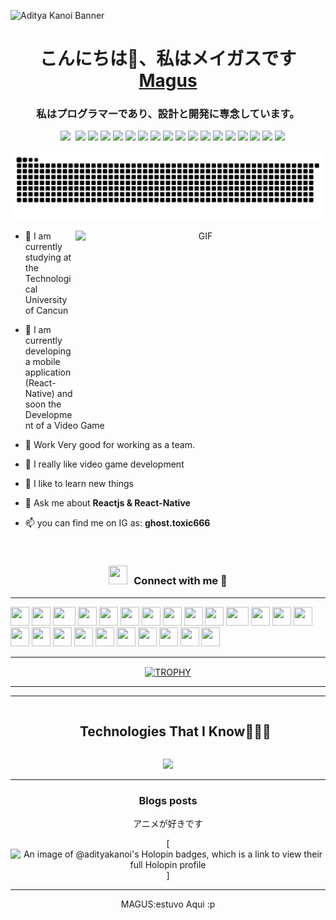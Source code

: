![Aditya Kanoi Banner](https://www.animenexus.net/wp-content/uploads/2014/08/Hatsune-Miku-Aqua-Eyes-7_www.FullHDWpp.com_.jpg)

<h1 align="center">こんにちは👋、私はメイガスです<a href="https://100rabhcsmc.github.io/Me.io/" target="blank">
Magus</a></h1>
<h3 align="center">私はプログラマーであり、設計と開発に専念しています。</h3>

<div align=center>
 <a href="" target="_blank"><img src="https://img.shields.io/badge/Battle.net-000?style=for-the-badge&logo=battle.net&logoColor=148EFF" alt="" /></a>
<a href="!" target="_blank"><img alt="" src="https://img.shields.io/badge/Epic%20Games-313131?style=for-the-badge&logo=Epic%20Games&logoColor=white" /></a>
<a href="" target="_blank"><img src="https://img.shields.io/badge/PlayStation-003791?style=for-the-badge&logo=playstation&logoColor=white" alt="" /></a>
<a href="" target="_blank"><img src="https://img.shields.io/badge/Riot_Games-D32936?style=for-the-badge&logo=riot-games&logoColor=white" alt="" /></a>
<a href="" target="_blank"><img  src="https://img.shields.io/badge/Xbox-107C10?style=for-the-badge&logo=xbox&logoColor=white" /></a>
<a href="" target="_blank"><img src="https://img.shields.io/badge/MariaDB-003545?style=for-the-badge&logo=mariadb&logoColor=white" alt="" /></a>
<a href="" target="_blank"><img src="https://img.shields.io/badge/MongoDB-4EA94B?style=for-the-badge&logo=mongodb&logoColor=white"  /></a>
<a href="" target="_blank"><img src="https://img.shields.io/badge/MySQL-005C84?style=for-the-badge&logo=mysql&logoColor=white"/></a>
<a href="" target="_blank"><img src="https://img.shields.io/badge/Microsoft%20SQL%20Server-CC2927?style=for-the-badge&logo=microsoft%20sql%20server&logoColor=white"/></a>
<a target="_blank"><img src="https://img.shields.io/badge/Visual_Studio-5C2D91?style=for-the-badge&logo=visual%20studio&logoColor=white"/></a>
<a target="_blank"><img src="https://img.shields.io/badge/Visual_Studio_Code-0078D4?style=for-the-badge&logo=visual%20studio%20code&logoColor=whitee"/></a>
<a target="_blank"><img src="https://img.shields.io/badge/Miro-050038?style=for-the-badge&logo=Miro&logoColor=white"/></a>
<a target="_blank"><img src="https://img.shields.io/badge/powershell-5391FE?style=for-the-badge&logo=powershell&logoColor=white"/></a>
<a target="_blank"><img src="https://img.shields.io/badge/Opera-FF1B2D?style=for-the-badge&logo=Opera&logoColor=white"/></a>
<a target="_blank"><img src="https://img.shields.io/badge/Trello-0052CC?style=for-the-badge&logo=trello&logoColor=white"/></a>
<a target="_blank"><img src="https://img.shields.io/badge/Prisma-3982CE?style=for-the-badge&logo=Prisma&logoColor=white"/></a>
<a target="_blank"><img src="https://img.shields.io/badge/Arduino-00979D?style=for-the-badge&logo=Arduino&logoColor=white"/></a>
<a target="_blank"><img src="https://img.shields.io/badge/GIT-E44C30?style=for-the-badge&logo=git&logoColor=whit"/></a>
<a target="_blank"><img src="https://img.shields.io/badge/Microsoft_Edge-0078D7?style=for-the-badge&logo=Microsoft-edge&logoColor=white"/></a>
<a target="_blank"><img src="https://img.shields.io/badge/Google_chrome-4285F4?style=for-the-badge&logo=Google-chrome&logoColor=white"/></a>
<a target="_blank"><img src="https://aleen42.github.io/badges/src/illustrator.svg"/></a>
<a target="_blank"><img src="https://img.shields.io/badge/LibreOffice-18A303?style=for-the-badge&logo=LibreOffice&logoColor=white"/></a>
<a target="_blank"><img src="https://img.shields.io/badge/Microsoft_Office-D83B01?style=for-the-badge&logo=microsoft-office&logoColor=white"/></a>
</div>

<p align = "center">
	<img src = "https://github.com/7oSkaaa/7oSkaaa/blob/output/github-contribution-grid-snake.svg?" alt = "Snake Game"/>
</p>

<a target="_blank" align="center">
  <img align="right" top="500" height="300" width="400" alt="GIF" src="https://pa1.narvii.com/6351/4e4bf1091ab8fb141ee9db56510e779486b5865e_hq.gif">
</a>

- 👾 I am currently studying at the Technological University of Cancun 

- 🌱 I am currently developing a mobile application (React-Native) and soon the Development of a Video Game

- 🤝 Work Very good for working as a team.

- 👾 I really like video game development

- 📝 I like to learn new things

- 💬 Ask me about **Reactjs & React-Native**

- 📫 you can find me on IG as: **ghost.toxic666**

<br/>
<h3 align="center" > <img src="https://media.giphy.com/media/iY8CRBdQXODJSCERIr/giphy.gif" width="30" height="30" style="margin-right: 10px;">Connect with me 🤝 </h3>

<hr>



<div>
    <img src="https://cultofthepartyparrot.com/parrots/hd/githubparrot.gif" width="30" height="30"/>
    <img src="https://cultofthepartyparrot.com/flags/hd/indiaparrot.gif" width="30" height="30"/>
    <img src="https://cultofthepartyparrot.com/parrots/asyncparrot.gif" width="36" height="30"/>
    <img src="https://cultofthepartyparrot.com/parrots/exceptionallyfastparrot.gif" width="30" height="30"/>
    <img src="https://cultofthepartyparrot.com/parrots/hd/60fpsparrot.gif" width="30" height="30"/>
    <img src="https://cultofthepartyparrot.com/parrots/hd/jumpingparrot.gif" width="30" height="30"/>
    <img src="https://cultofthepartyparrot.com/parrots/hd/opensourceparrot.gif" width="30" height="30"/>
    <img src="https://cultofthepartyparrot.com/parrots/hd/dealwithitnowparrot.gif" width="30" height="30"/>
    <img src="https://cultofthepartyparrot.com/parrots/hd/hypnoparrotlight.gif" width="30" height="30"/>
    <img src="https://cultofthepartyparrot.com/parrots/databaseparrot.gif" width="30" height="30"/>
    <img src="https://cultofthepartyparrot.com/parrots/fixparrot.gif" width="36" height="30"/>
    <img src="https://cultofthepartyparrot.com/parrots/hd/laptop_parrot.gif" width="30" height="30"/>
    <img src="https://cultofthepartyparrot.com/parrots/hd/spinningparrot.gif" width="30" height="30"/>
    <img src="https://cultofthepartyparrot.com/parrots/hd/levitationparrot.gif" width="30" height="30"/>
    <img src="https://cultofthepartyparrot.com/parrots/hd/meldparrot.gif" width="30" height="30"/>
    <img src="https://cultofthepartyparrot.com/parrots/slomoparrot.gif" width="30" height="30"/>
    <img src="https://cultofthepartyparrot.com/parrots/hd/moonwalkingparrot.gif" width="30" height="30"/>
    <img src="https://cultofthepartyparrot.com/parrots/hd/stableparrot.gif" width="30" height="30"/>
    <img src="https://cultofthepartyparrot.com/parrots/hd/scienceparrot.gif" width="30" height="30"/>
    <img src="https://cultofthepartyparrot.com/parrots/hd/pirateparrot.gif" width="30" height="30"/>
    <img src="https://cultofthepartyparrot.com/parrots/hd/footballparrot.gif" width="30" height="30"/>
    <img src="https://cultofthepartyparrot.com/parrots/hd/illuminatiparrot.gif" width="30" height="30"/>
    <img src="https://cultofthepartyparrot.com/parrots/hd/hypnoparrotdark.gif" width="30" height="30"/>
    <img src="https://cultofthepartyparrot.com/parrots/hd/mustacheparrot.gif" width="30" height="30"/>
</div>

<hr>
<p align="center">

 <div align=center>
  <a href="https://github.com/ryo-ma/github-profile-trophy" title="Go to Source">
      <img align="center" width=84% src="https://github-profile-trophy.vercel.app/?username=1010nishant&theme=radical&row=1&column=7&margin-h=15&margin-w=5&no-bg=true" alt="TROPHY" />
    </a>

</p>
<hr>
<hr>
<!--h1 without bottom border-->
<div id="user-content-toc">
  <ul align="center">
    <summary><h2 style="display: inline-block">Technologies That I Know👨🏻‍💻</h2></summary>
  </ul>
</div>
<!--tech stack icons-->
<p align="center">
  <a href="https://skillicons.dev">
    <img src="https://skillicons.dev/icons?i=git,aws,cpp,css,discord,docker,postgres,prisma,pug,dynamodb,express,figma,firebase,redis,github,html,java,js,linux,md,materialui,nginx,mongodb,mysql,nextjs,nodejs,postman,py,react,redux,tailwind,ts,vscode,kubernetes&perline=14" />
  </a>
</p>

<hr>

### Blogs posts

<!-- BLOG-POST-LIST:START -->

アニメが好きです

[![An image of @adityakanoi's Holopin badges, which is a link to view their full Holopin profile](https://steamuserimages-a.akamaihd.net/ugc/850479378285397060/698A0918D1C6B07556FAC18D379CC2606568C783/?imw=5000&imh=5000&ima=fit&impolicy=Letterbox&imcolor=%23000000&letterbox=false)]

<!-- BLOG-POST-LIST:END -->

---

MAGUS:estuvo Aqui :p

